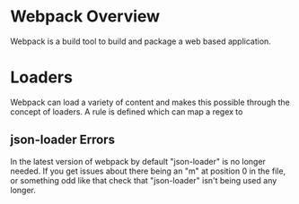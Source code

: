 # Webpack Overview

Webpack is a build tool to build and package a web based application.


# Loaders

Webpack can load a variety of content and makes this possible through the concept of loaders.  A rule is defined which can map a regex to 

## json-loader Errors

In the latest version of webpack by default "json-loader" is no longer needed. If you get issues about there being an "m" at position 0 in the file, or something odd like that check that "json-loader" isn't being used any longer.
